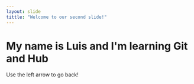 ```yaml
---
layout: slide
tittle: "Welcome to our second slide!"
---
```

<h1>My name is Luis and I'm learning Git and Hub</h1>
Use the left arrow to go back!
